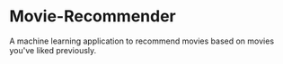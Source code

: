 # Movie-Recommender
A machine learning application to recommend movies based on movies you've liked previously.
